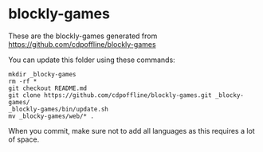 blockly-games
=============

These are the blockly-games generated from https://github.com/cdpoffline/blockly-games

You can update this folder using these commands:


    mkdir _blocky-games
    rm -rf *
    git checkout README.md
    git clone https://github.com/cdpoffline/blockly-games.git _blocky-games/
    _blockly-games/bin/update.sh
    mv _blocky-games/web/* .

When you commit, make sure not to add all languages as this requires a lot of space.

